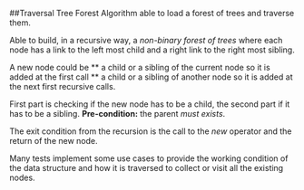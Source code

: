 ##Traversal Tree Forest
Algorithm able to load a forest of trees and traverse them.

Able to build, in a recursive way, a _non-binary forest of trees_ where each node has a link to the left most child and
a right link to the right most sibling.

A new node could be
** a child or a sibling of the current node so it is added at the first call
** a child or a sibling of another node so it is added at the next first recursive calls.

First part is checking if the new node has to be a child, the second part if it has to be a sibling.
__Pre-condition:__ the parent _must exists_.

The exit condition from the recursion is the call to the _new_ operator and the return of the new node.

Many tests implement some use cases to provide the working condition of the data structure and how it is traversed to
 collect or visit all the existing nodes.

